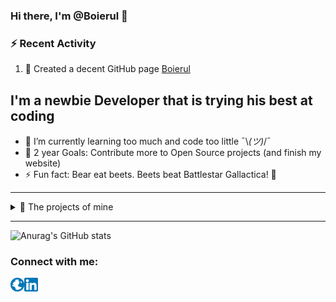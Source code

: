 ### Hi there, I'm @Boierul 👋
         
### :zap: Recent Activity

<!--START_SECTION:activity-->
1. 💪 Created a decent GitHub page [Boierul](https://github.com/Boierul)
<!-- 1. 💪 Opened PR [#1412](https://github.com/nuxt/framework/pull/1412) in [nuxt/framework](https://github.com/nuxt/framework)
2. ❗️ Opened issue [#1408](https://github.com/nuxt/framework/issues/1408) in [nuxt/framework](https://github.com/nuxt/framework)
3. 🎉 Merged PR [#226](https://github.com/madlabsinc/mevn-cli/pull/226) in [madlabsinc/mevn-cli](https://github.com/madlabsinc/mevn-cli) -->
<!--END_SECTION:activity-->

## I'm a newbie Developer that is trying his best at coding

- 🌱 I’m currently learning too much and code too little  ¯\\_(ツ)_/¯
- 🥅 2 year Goals: Contribute more to Open Source projects (and finish my website) 
- ⚡ Fun fact: Bear eat beets. Beets beat Battlestar Gallactica! 🔭

---

<details>
  <summary>🔭 The projects of mine</summary>
  
<!--START_SECTION:activity-->
1. ✔️ First attempt at using a WebApi to [CRUD data](https://github.com/Boierul/TodosWebAPI) 
2. 🔒 Implementation of famous [Cryptographical Algorithms](https://github.com/Boierul/Cryptography) in Python
<!--END_SECTION:activity-->

</details>

---

![Anurag's GitHub stats](https://github-readme-stats.vercel.app/api?username=Boierul&show_icons=true&theme=radical)

### Connect with me:

[<img align="left" alt="INPROGRESS..." width="22px" src="https://github.com/Boierul/Boierul/blob/main/Images/Website_Globe.png" />][website]
[<img align="left" alt="Boierul | LinkedIn" width="22px" src="https://github.com/Boierul/Boierul/blob/main/Images/LinkedIn_Logo.png" />][linkedin]
<br />



[website]: #TBD
[linkedin]: https://www.linkedin.com/in/dan-pintea-1a1487220/

